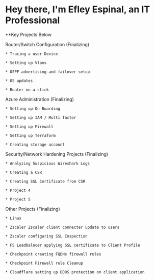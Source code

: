 # Hey there, I'm Efley Espinal, an IT Professional 
**Key Projects Below


  Router/Switch Configuration (Finalizing)
  
    * Tracing a user Device
    
    * Setting up Vlans 
    
    * OSPF advertising and failover setup
    
    * OS updates  
    
    * Router on a stick 

    
  Azure Administration (Finalizing)
  
    * Setting up On Boarding
    
    * Setting up IAM / Multi factor
    
    * Setting up Firewall
    
    * Setting up Terraform
    
    * Creating storage account 

    
  Security/Network Hardening  Projects (Finalizing)
  
    * Analyzing Suspicious Wireshark Logs
    
    * Creating a CSR
    
    * Creating SSL Certificate from CSR
    
    * Project 4
    
    * Project 5

    
  Other Projects (Finalizing)
  
    * Linux
    
    * Zscaler Zscaler client connecter update to users
    
    * Zscaler configuring SSL Inspection 
    
    * F5 Loadbalncer applying SSL certificate to Client Profile 
    
    * Checkpoint creating FQDNs firewall rules 
    
    * Checkpoint Firewall rule Cleanup
    
    * Cloudflare setting up DDOS protection on client application 

